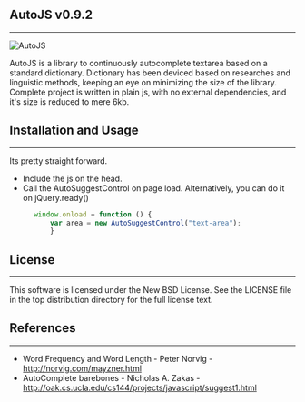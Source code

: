 ## AutoJS v0.9.2 ##
--------------

![AutoJS](https://raw.github.com/atmb4u/AutoJS/master/demo/images/autojs.png)

AutoJS is a library to continuously autocomplete textarea based on a standard dictionary.
Dictionary has been deviced based on researches and linguistic methods, keeping an eye on minimizing the size of the library.
Complete project is written in plain js, with no external dependencies, and it's size is reduced to mere 6kb.

## Installation and Usage ##
----------------------

Its pretty straight forward. 

* Include the js on the head.
* Call the AutoSuggestControl on page load. Alternatively, you can do it on jQuery.ready()

```javascript
      window.onload = function () {
          var area = new AutoSuggestControl("text-area");    
          }
```


## License ##
-------

This software is licensed under the New BSD License. See the LICENSE file in the top distribution directory for the full license text.

## References ##
----------

* Word Frequency and Word Length - Peter Norvig - http://norvig.com/mayzner.html 
* AutoComplete barebones - Nicholas A. Zakas - http://oak.cs.ucla.edu/cs144/projects/javascript/suggest1.html
